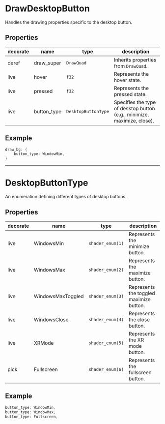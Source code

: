 # DrawDesktopButton

Handles the drawing properties specific to the desktop button.

## Properties
|decorate|name|type|description|
|--|--|--|--|
|deref|draw_super|`DrawQuad`|Inherits properties from `DrawQuad`.|
|live|hover|`f32`|Represents the hover state.|
|live|pressed|`f32`|Represents the pressed state.|
|live|button_type|`DesktopButtonType`|Specifies the type of desktop button (e.g., minimize, maximize, close).|

## Example

```rust
draw_bg: {
    button_type: WindowMin,
}
```

---

# DesktopButtonType

An enumeration defining different types of desktop buttons.

## Properties
|decorate|name|type|description|
|--|--|--|--|
|live|WindowsMin|`shader_enum(1)`|Represents the minimize button.|
|live|WindowsMax|`shader_enum(2)`|Represents the maximize button.|
|live|WindowsMaxToggled|`shader_enum(3)`|Represents the toggled maximize button.|
|live|WindowsClose|`shader_enum(4)`|Represents the close button.|
|live|XRMode|`shader_enum(5)`|Represents the XR mode button.|
|pick|Fullscreen|`shader_enum(6)`|Represents the fullscreen button.|

## Example

```rust
button_type: WindowMin,
button_type: WindowMax,
button_type: Fullscreen,
```